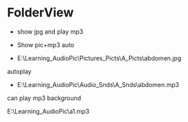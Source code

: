 # FolderView

+  show jpg and play mp3


+  Show pic+mp3 auto

-  E:\Learning_AudioPic\Pictures_Picts\A_Picts\abdomen.jpg

autoplay

-  E:\Learning_AudioPic\Audio_Snds\A_Snds\abdomen.mp3

can play mp3 background

E:\Learning_AudioPic\a1.mp3